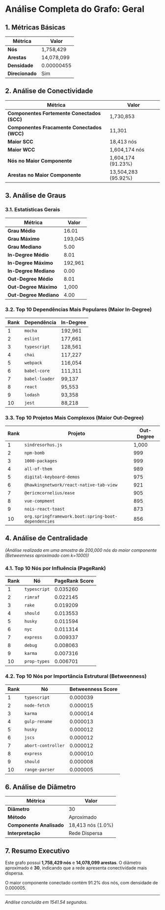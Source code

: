 # Análise Completa do Grafo: Geral

## 1. Métricas Básicas
| Métrica | Valor |
|---------|-------|
| **Nós** | 1,758,429 |
| **Arestas** | 14,078,099 |
| **Densidade** | 0.00000455 |
| **Direcionado** | Sim |

## 2. Análise de Conectividade
| Métrica | Valor |
|---------|-------|
| **Componentes Fortemente Conectados (SCC)** | 1,730,853 |
| **Componentes Fracamente Conectados (WCC)** | 11,301 |
| **Maior SCC** | 18,413 nós |
| **Maior WCC** | 1,604,174 nós |
| **Nós no Maior Componente** | 1,604,174 (91.23%) |
| **Arestas no Maior Componente** | 13,504,283 (95.92%) |

## 3. Análise de Graus
### 3.1. Estatísticas Gerais
| Métrica | Valor |
|---------|-------|
| **Grau Médio** | 16.01 |
| **Grau Máximo** | 193,045 |
| **Grau Mediano** | 5.00 |
| **In-Degree Médio** | 8.01 |
| **In-Degree Máximo** | 192,961 |
| **In-Degree Mediano** | 0.00 |
| **Out-Degree Médio** | 8.01 |
| **Out-Degree Máximo** | 1,000 |
| **Out-Degree Mediano** | 4.00 |

### 3.2. Top 10 Dependências Mais Populares (Maior In-Degree)
| Rank | Dependência | In-Degree |
|------|-------------|-----------|
| 1 | `mocha` | 192,961 |
| 2 | `eslint` | 177,661 |
| 3 | `typescript` | 128,561 |
| 4 | `chai` | 117,227 |
| 5 | `webpack` | 116,054 |
| 6 | `babel-core` | 111,311 |
| 7 | `babel-loader` | 99,137 |
| 8 | `react` | 95,553 |
| 9 | `lodash` | 93,358 |
| 10 | `jest` | 88,218 |

### 3.3. Top 10 Projetos Mais Complexos (Maior Out-Degree)
| Rank | Projeto | Out-Degree |
|------|---------|------------|
| 1 | `sindresorhus.js` | 1,000 |
| 2 | `npm-bomb` | 999 |
| 3 | `1000-packages` | 999 |
| 4 | `all-of-them` | 989 |
| 5 | `digital-keyboard-demos` | 975 |
| 6 | `@hawkingnetwork/react-native-tab-view` | 921 |
| 7 | `@ericmcornelius/ease` | 905 |
| 8 | `vue-compment` | 895 |
| 9 | `nois-react-toast` | 873 |
| 10 | `org.springframework.boot:spring-boot-dependencies` | 856 |

## 4. Análise de Centralidade
_(Análise realizada em uma amostra de 200,000 nós do maior componente (Betweenness aproximado com k=1000))_

### 4.1. Top 10 Nós por Influência (PageRank)
| Rank | Nó | PageRank Score |
|------|-----|----------------|
| 1 | `typescript` | 0.035260 |
| 2 | `rimraf` | 0.022145 |
| 3 | `rake` | 0.019209 |
| 4 | `should` | 0.013553 |
| 5 | `husky` | 0.011594 |
| 6 | `nyc` | 0.011314 |
| 7 | `express` | 0.009337 |
| 8 | `debug` | 0.008063 |
| 9 | `karma` | 0.007316 |
| 10 | `prop-types` | 0.006701 |

### 4.2. Top 10 Nós por Importância Estrutural (Betweenness)
| Rank | Nó | Betweenness Score |
|------|-----|-------------------|
| 1 | `typescript` | 0.000039 |
| 2 | `node-fetch` | 0.000015 |
| 3 | `karma` | 0.000014 |
| 4 | `gulp-rename` | 0.000013 |
| 5 | `husky` | 0.000012 |
| 6 | `jscs` | 0.000012 |
| 7 | `abort-controller` | 0.000012 |
| 8 | `express` | 0.000010 |
| 9 | `should` | 0.000008 |
| 10 | `range-parser` | 0.000005 |

## 6. Análise de Diâmetro
| Métrica | Valor |
|---------|-------|
| **Diâmetro** | 30 |
| **Método** | Aproximado |
| **Componente Analisado** | 18,413 nós (1.0%) |
| **Interpretação** | Rede Dispersa |

## 7. Resumo Executivo
Este grafo possui **1,758,429 nós** e **14,078,099 arestas**.
O diâmetro aproximado é **30**, indicando que 
a rede apresenta conectividade mais dispersa.

O maior componente conectado contém 91.2% dos nós, 
com densidade de 0.000005.

---
*Análise concluída em 1541.54 segundos.*